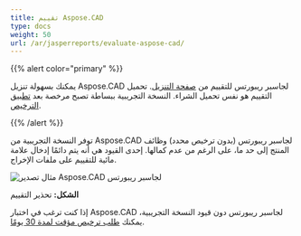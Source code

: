 ```yaml
---
title: تقييم Aspose.CAD
type: docs
weight: 50
url: /ar/jasperreports/evaluate-aspose-cad/
---
```


{{% alert color="primary" %}}

يمكنك بسهولة تنزيل Aspose.CAD لجاسبر ريبورتس للتقييم من [صفحة التنزيل](https://downloads.aspose.com/cad/jasperreports). تحميل التقييم هو نفس تحميل الشراء. النسخة التجريبية ببساطة تصبح مرخصة بعد [تطبيق الترخيص](/cad/jasperreports/licensing/).

{{% /alert %}}

توفر النسخة التجريبية من Aspose.CAD لجاسبر ريبورتس (بدون ترخيص محدد) وظائف المنتج إلى حد ما، على الرغم من عدم كمالها. إحدى القيود هي أنه يتم دائمًا إدخال علامة مائية للتقييم على ملفات الإخراج.

![مثال تصدير Aspose.CAD لجاسبر ريبورتس](/_assets/AreaChartReport.jpg)

**الشكل:** تحذير التقييم

إذا كنت ترغب في اختبار Aspose.CAD لجاسبر ريبورتس دون قيود النسخة التجريبية، يمكنك [طلب ترخيص مؤقت لمدة 30 يومًا](https://purchase.aspose.com/temporary-license).
